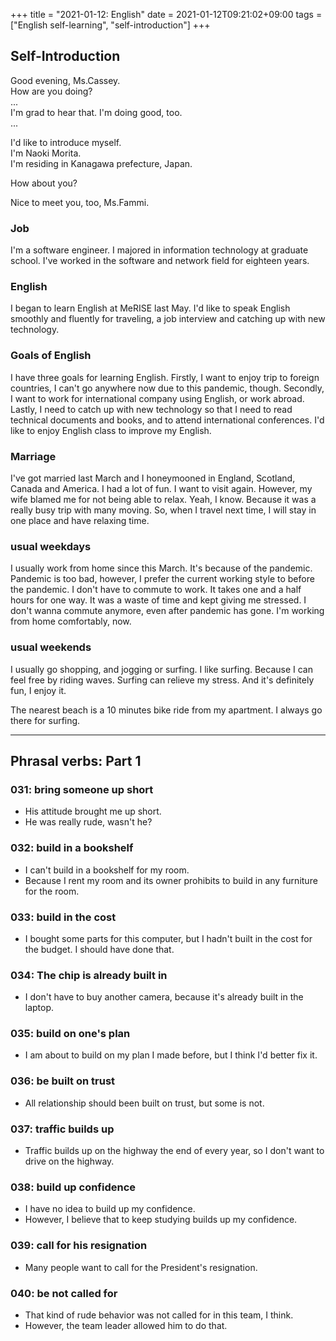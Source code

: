 +++
title =  "2021-01-12: English"
date = 2021-01-12T09:21:02+09:00
tags = ["English self-learning", "self-introduction"]
+++
## Self-Introduction

Good evening, Ms.Cassey.  
How are you doing?  
...  
I'm grad to hear that. I'm doing good, too.  
...  

I'd like to introduce myself.  
I'm Naoki Morita.  
I'm residing in Kanagawa prefecture, Japan.  

How about you?

Nice to meet you, too, Ms.Fammi.

### Job

I'm a software engineer.
I majored in information technology at graduate school.
I've worked in the software and network field for eighteen years.

### English

I began to learn English at MeRISE last May.
I'd like to speak English smoothly and fluently for traveling, a job interview and catching up with new technology.

### Goals of English

I have three goals for learning English.
Firstly, I want to enjoy trip to foreign countries, I can't go anywhere now due to this pandemic, though.
Secondly, I want to work for international company using English, or work abroad.
Lastly, I need to catch up with new technology so that I need to read technical documents and books, and to attend international conferences.
I'd like to enjoy English class to improve my English.

### Marriage

I've got married last March and I honeymooned in England, Scotland, Canada and America.
I had a lot of fun. I want to visit again.
However, my wife blamed me for not being able to relax.
Yeah, I know. Because it was a really busy trip with many moving.
So, when I travel next time, I will stay in one place and have relaxing time.

### usual weekdays

I usually work from home since this March.
It's because of the pandemic.
Pandemic is too bad, however,
I prefer the current working style to before the pandemic.
I don't have to commute to work. It takes one and a half hours for one way.
It was a waste of time and kept giving me stressed.
I don't wanna commute anymore, even after pandemic has gone.
I'm working from home comfortably, now.

### usual weekends

I usually go shopping, and jogging or surfing.
I like surfing.
Because I can feel free by riding waves.
Surfing can relieve my stress.
And it's definitely fun, I enjoy it.

The nearest beach is a 10 minutes bike ride from my apartment.
I always go there for surfing.
- - -

## Phrasal verbs: Part 1

### 031: **bring** someone **up** short

- His attitude brought me up short.
- He was really rude, wasn't he?

### 032: **build in** a bookshelf

- I can't build in a bookshelf for my room.
- Because I rent my room and its owner prohibits to build in any furniture for the room.

### 033: **build in** the cost

- I bought some parts for this computer, but I hadn't built in the cost for the budget. I should have done that.

### 034: The chip is already **built in**

- I don't have to buy another camera, because it's already built in the laptop.

### 035: **build on** one's plan

- I am about to build on my plan I made before, but I think I'd better fix it.

### 036: be **built on** trust

- All relationship should been built on trust, but some is not.

### 037: traffic **builds up**

- Traffic builds up on the highway the end of every year, so I don't want to drive on the highway.

### 038: **build up** confidence

- I have no idea to build up my confidence.
- However, I believe that to keep studying builds up my confidence.

### 039: **call for** his resignation

- Many people want to call for the President's resignation.

### 040: be not **called for**

- That kind of rude behavior was not called for in this team, I think.
- However, the team leader allowed him to do that.
